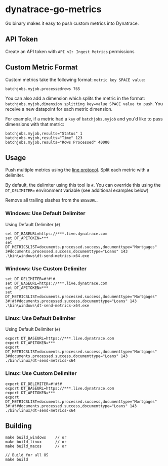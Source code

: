 # dynatrace-go-metrics
Go binary makes it easy to push custom metrics into Dynatrace.

## API Token
Create an API token with `API v2: Ingest Metrics` permissions

## Custom Metric Format

Custom metrics take the following format: `metric key SPACE value`:

```
batchjobs.myjob.processedrows 765
```

You can also add a dimension which splits the metric in the format: `batchjobs.myjob,dimension splitting key=value SPACE value to push`. You receive a new datapoint for each metric dimension.

For example, if a metric had a `key` of `batchjobs.myjob` and you'd like to pass dimensions with that metric:

```
batchjobs.myjob,results="Status" 1
batchjobs.myjob,results="Time" 123
batchjobs.myjob,results="Rows Processed" 40000
```

## Usage

Push multiple metrics using the [line protocol](https://www.dynatrace.com/support/help/how-to-use-dynatrace/metrics/metric-ingestion/metric-ingestion-protocol/). Split each metric with a delimiter.

By default, the delimiter using this tool is `#`. You can override this using the `DT_DELIMITER=` environment variable (see additional examples below)

Remove all trailing slashes from the `BASEURL`.

### Windows: Use Default Delimiter

Using Default Delimiter (`#`)

```
set DT_BASEURL=https://***.live.dynatrace.com
set DT_APITOKEN=***
set DT_METRICSLIST=documents.processed.success,documenttype="Mortgages" 3#documents.processed.success,documenttype="Loans" 143
.\bin\windows\dt-send-metrics-x64.exe
```

### Windows: Use Custom Delimiter
```
set DT_DELIMITER=#!#!#
set DT_BASEURL=https://***.live.dynatrace.com
set DT_APITOKEN=***
set DT_METRICSLIST=documents.processed.success,documenttype="Mortgages" 3#!#!#documents.processed.success,documenttype="Loans" 143
.\bin\windows\dt-send-metrics-x64.exe
```

### Linux: Use Default Delimiter

Using Default Delimiter (`#`)

```
export DT_BASEURL=https://***.live.dynatrace.com
export DT_APITOKEN=***
export DT_METRICSLIST=documents.processed.success,documenttype="Mortgages" 3#documents.processed.success,documenttype="Loans" 143
./bin/linux/dt-send-metrics-x64
```

### Linux: Use Custom Delimiter
```
export DT_DELIMITER=#!#!#
export DT_BASEURL=https://***.live.dynatrace.com
export DT_APITOKEN=***
export DT_METRICSLIST=documents.processed.success,documenttype="Mortgages" 3#!#!#documents.processed.success,documenttype="Loans" 143
./bin/linux/dt-send-metrics-x64
```

## Building
```
make build_windows    // or
make build_linux      // or
make build_macos      // or

// Build for all OS
make build
```

